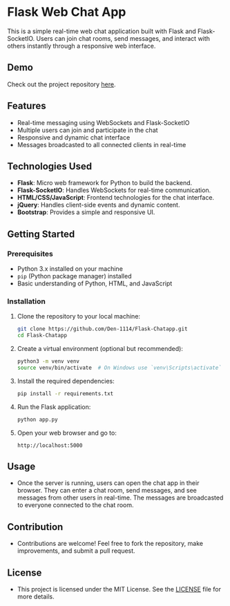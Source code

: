 # Flask Web Chat App

This is a simple real-time web chat application built with Flask and Flask-SocketIO. Users can join chat rooms, send messages, and interact with others instantly through a responsive web interface.

## Demo

Check out the project repository [here](https://github.com/Den-1114/Flask-Chatapp).

## Features

- Real-time messaging using WebSockets and Flask-SocketIO
- Multiple users can join and participate in the chat
- Responsive and dynamic chat interface
- Messages broadcasted to all connected clients in real-time

## Technologies Used

- **Flask**: Micro web framework for Python to build the backend.
- **Flask-SocketIO**: Handles WebSockets for real-time communication.
- **HTML/CSS/JavaScript**: Frontend technologies for the chat interface.
- **jQuery**: Handles client-side events and dynamic content.
- **Bootstrap**: Provides a simple and responsive UI.

## Getting Started

### Prerequisites

- Python 3.x installed on your machine
- `pip` (Python package manager) installed
- Basic understanding of Python, HTML, and JavaScript

### Installation

1. Clone the repository to your local machine:
    ```bash
    git clone https://github.com/Den-1114/Flask-Chatapp.git
    cd Flask-Chatapp
    ```

2. Create a virtual environment (optional but recommended):
    ```bash
    python3 -m venv venv
    source venv/bin/activate  # On Windows use `venv\Scripts\activate`
    ```

3. Install the required dependencies:
    ```bash
    pip install -r requirements.txt
    ```

4. Run the Flask application:
    ```bash
    python app.py
    ```

5. Open your web browser and go to:
    ```
    http://localhost:5000
    ```

## Usage
- Once the server is running, users can open the chat app in their browser. They can enter a chat room, send messages, and see messages from other users in real-time. The messages are broadcasted to everyone connected to the chat room.

## Contribution
- Contributions are welcome! Feel free to fork the repository, make improvements, and submit a pull request.

## License
- This project is licensed under the MIT License. See the [LICENSE](https://github.com/Den-1114/Flask-Chatapp/edit/main/LICENSE) file for more details.
